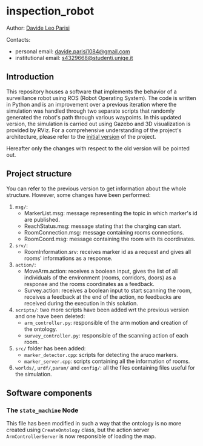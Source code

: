 # inspection_robot

Author: [Davide Leo Parisi](https://github.com/dpareasy)

Contacts:
* personal email: davide.parisi1084@gmail.com
* institutional email: s4329668@studenti.unige.it


## Introduction ##
This repository houses a software that implements the behavior of a surveillance robot using ROS (Robot Operating System). The code is written in Python and is an improvement over a previous iteration where the simulation was handled through two separate scripts that randomly generated the robot's path through various waypoints. In this updated version, the simulation is carried out using Gazebo and 3D visualization is provided by RViz.
For a comprehensive understanding of the project's architecture, please refer to the [initial version](https://github.com/dpareasy/Assignment1) of the project.

Hereafter only the changes with respect to the old version will be pointed out.

## Project structure ##
You can refer to the previous version to get information about the whole structure. However, some changes have been performed:
1. `msg/`:
    * MarkerList.msg: message representing the topic in which marker's id are published.
    * ReachStatus.msg: message stating that the charging can start.
    * RoomConnection.msg: message containing rooms connections.
    * RoomCoord.msg: message containing the room with its coordinates.
2. `srv/`:
    * RoomInformation.srv: receives marker id as a request and gives all rooms' informations as a response.
3. `action/`: 
    * MoveArm.action: receives a boolean input, gives the list of all individuals of the environment (rooms, corridors, doors) as a response and the rooms coordinates as a feedback.
    * Survey.action: receives a boolean input to start scanning the room, receives a feedback at the end of the action, no feedbacks are received during the execution in this solution.
4. `scripts/`: two more scripts have been added wrt the previous version and one have been deleted:
    * `arm_controller.py`: responsible of the arm motion and creation of the ontology.
    * `survey_controller.py`: responsible of the scanning action of each room.
5. `src/` folder has been added:
    * `marker_detector.cpp`: scripts for detecting the aruco markers.
    * `marker_server.cpp`: scripts containing all the information of rooms.
6. `worlds/`, `urdf/`,`param/` and `config/`: all the files containing files useful for the simulation.

## Software components ##

### The `state_machine` Node ###

This file has been modified in such a way that the ontology is no more created using `CreateOntology` class, but the action server `ArmControllerServer` is now responsible of loading the map.
